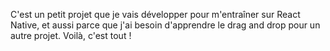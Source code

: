 C'est un petit projet que je vais développer pour m'entraîner sur React Native, et aussi parce que j'ai besoin d'apprendre le drag and drop pour un autre projet. Voilà, c'est tout !
